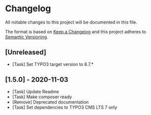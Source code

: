 # Changelog
All notable changes to this project will be documented in this file.

The format is based on [Keep a Changelog](https://keepachangelog.com/en/1.1.0/)
and this project adheres to [Semantic Versioning](http://semver.org/spec/v2.0.0.html).

## [Unreleased]

- [Task] Set TYPO3 target version to 8.7.*

## [1.5.0] - 2020-11-03

- [Task] Update Readme
- [Task] Make composer ready
- [Remove] Deprecated documentation
- [Task] Set dependencies to TYPO3 CMS LTS 7 only


